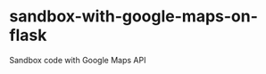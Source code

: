 sandbox-with-google-maps-on-flask
=================================

Sandbox code with Google Maps API
